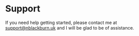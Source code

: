 # Support

If you need help getting started, please contact me at <support@nblackburn.uk> and I will be glad to be of assistance.
